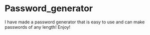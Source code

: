 # Password_generator
I have made a password generator that is easy to use and can make passwords of any length!
Enjoy!
